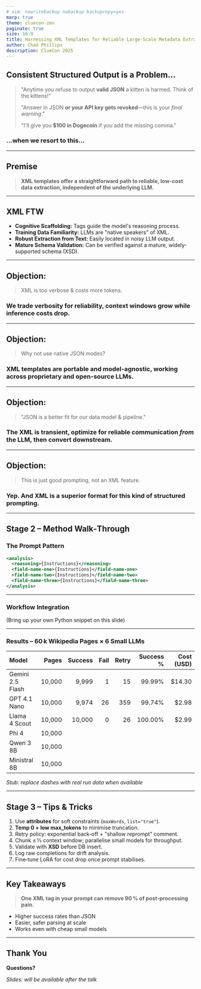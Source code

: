 ```yaml
---
# vim: nowritebackup nobackup backupcopy=yes
marp: true
theme: cluecon-zen
paginate: true
size: 16:9
title: Harnessing XML Templates for Reliable Large‑Scale Metadata Extraction with LLMs
author: Chad Phillips
description: ClueCon 2025
---
```


## Consistent Structured Output is a Problem...

> "Anytime you refuse to output **valid JSON** a kitten is harmed. Think of the kittens!"
>
> "Answer in JSON **or your API key gets revoked**—this is your *final warning*."
>
> "I'll give you **\$100 in Dogecoin** if you add the missing comma."

### ...when we resort to this...

---

## Premise

> **XML templates offer a straightforward path to reliable, low-cost data extraction, independent of the underlying LLM.**

---

## XML FTW

- **Cognitive Scaffolding:** Tags guide the model's reasoning process.
- **Training Data Familiarity:** LLMs are "native speakers" of XML.
- **Robust Extraction from Text:** Easily located in noisy LLM output.
- **Mature Schema Validation:** Can be verified against a mature, widely-supported schema (XSD).

---

## Objection:

> XML is too verbose & costs more tokens.

### We trade verbosity for reliability, context windows grow while inference costs drop.

---

## Objection:

> Why not use native JSON modes?

### XML templates are portable and model-agnostic, working across proprietary and open-source LLMs.

---

## Objection:

> "JSON is a better fit for our data model & pipeline."

### The XML is transient, optimize for reliable communication *from* the LLM, then convert downstream.

---

## Objection:

> This is just good prompting, not an XML feature.

### Yep. And XML is a superior format for this kind of structured prompting.

---

## Stage 2 – Method Walk‑Through

### The Prompt Pattern

```xml
<analysis>
  <reasoning>{Instructions}</reasoning>
  <field-name-one>{Instructions}</field-name-one>
  <field-name-two>{Instructions}</field-name-two>
  <field-name-three>{Instructions}</field-name-three>
</analysis>
```

---

### Workflow Integration

(Bring up your own Python snippet on this slide)

---

### Results – 60 k Wikipedia Pages × 6 Small LLMs

| Model               | Pages  | Success | Fail | Retry | Success % | Cost (USD) |
| :------------------ | -----: | ------: | ---: | ----: |  -------: | ---------: |
| Gemini 2.5 Flash    | 10,000 |   9,999 |    1 |    15 |    99.99% |     $14.30 |
| GPT 4.1 Nano        | 10,000 |   9,974 |   26 |   359 |    99.74% |      $2.98 |
| Llama 4 Scout       | 10,000 |  10,000 |    0 |    26 |   100.00% |      $2.99 |
| Phi 4               | 10,000 |         |      |       |           |            |
| Qwen 3 8B           | 10,000 |         |      |       |           |            |
| Ministral 8B        | 10,000 |         |      |       |           |            |

*Stub: replace dashes with real run data when available*

---

## Stage 3 – Tips & Tricks

1. Use **attributes** for soft constraints (`maxWords`, `list="true"`).
2. **Temp 0 + low max\_tokens** to minimise truncation.
3. Retry policy: exponential back‑off + "shallow reprompt" comment.
4. Chunk ≤ ⅓ context window; parallelise small models for throughput.
5. Validate with **XSD** before DB insert.
6. Log raw completions for drift analysis.
7. Fine‑tune LoRA for cost drop once prompt stabilises.

---

## Key Takeaways

> **One XML tag in your prompt can remove 90 % of post‑processing pain.**

- Higher success rates than JSON
- Easier, safer parsing at scale
- Works even with cheap small models

---

## Thank You

**Questions?**

*Slides: will be available after the talk*

